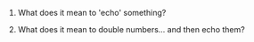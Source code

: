 1. What does it mean to 'echo' something?

2. What does it mean to double numbers... and then echo them?